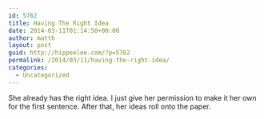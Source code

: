 ```yaml
---
id: 5762
title: Having The Right Idea
date: 2014-03-11T01:14:50+00:00
author: matth
layout: post
guid: http://hippeelee.com/?p=5762
permalink: /2014/03/11/having-the-right-idea/
categories:
  - Uncategorized
---
```

She already has the right idea. I just give her permission to make it her own for the first sentence. After that, her ideas roll onto the paper.